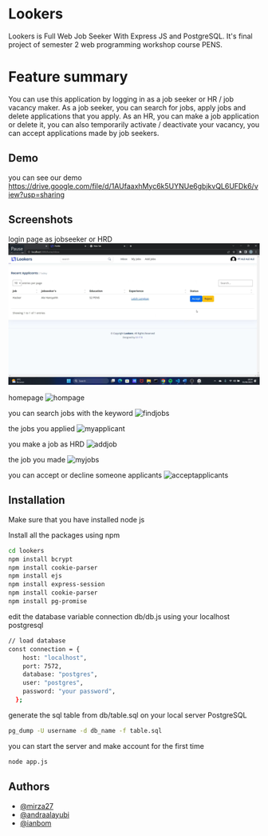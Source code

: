 # Lookers
Lookers is Full Web Job Seeker With Express JS and PostgreSQL. 
It's final project of semester 2 web programming workshop course PENS.

# Feature summary
You can use this application by logging in as a job seeker or HR / job vacancy maker. As a job seeker, you can search for jobs, apply jobs and delete applications that you apply.
As an HR, you can make a job application or delete it, you can also temporarily activate / deactivate your vacancy, you can accept applications made by job seekers.



## Demo




you can see our demo 
https://drive.google.com/file/d/1AUfaaxhMyc6k5UYNUe6gbjkvQL6UFDk6/view?usp=sharing


## Screenshots
login page as jobseeker or HRD
![Login](https://github.com/mirza27/Lookers/blob/main/asset/acceptapplicant.png)

homepage
![hompage](https://drive.google.com/file/d/1ccrO_2VFLSR6v-aSbEXmcgSQYiGMv6RY/view?usp=sharing)

you can search jobs with the keyword
![findjobs](https://drive.google.com/file/d/1ccrO_2VFLSR6v-aSbEXmcgSQYiGMv6RY/view?usp=sharing)

the jobs you applied
![myapplicant](https://drive.google.com/file/d/1ccrO_2VFLSR6v-aSbEXmcgSQYiGMv6RY/view?usp=sharing)

you make a job as HRD
![addjob](https://drive.google.com/file/d/1ccrO_2VFLSR6v-aSbEXmcgSQYiGMv6RY/view?usp=sharing)

the job you made
![myjobs](https://drive.google.com/file/d/1ccrO_2VFLSR6v-aSbEXmcgSQYiGMv6RY/view?usp=sharing)

you can accept or decline someone applicants
![acceptapplicants](https://drive.google.com/file/d/1ccrO_2VFLSR6v-aSbEXmcgSQYiGMv6RY/view?usp=sharing)


## Installation
Make sure that you have installed node js

Install all the packages using npm

```bash
cd lookers
npm install bcrypt
npm install cookie-parser
npm install ejs
npm install express-session
npm install cookie-parser
npm install pg-promise
```
edit the database variable connection db/db.js using your localhost postgresql
```bash
// load database
const connection = {
    host: "localhost",
    port: 7572,
    database: "postgres",
    user: "postgres",
    password: "your password",
  };
``` 
generate the sql table from db/table.sql on your local server PostgreSQL
```bash
pg_dump -U username -d db_name -f table.sql
```
you can start the server and make account for the first time
```bash
node app.js
```
## Authors

- [@mirza27](https://www.github.com/mirza27)
- [@andraalayubi](https://www.github.com/andraalayubi)
- [@ianbom](https://www.github.com/ianbom)


